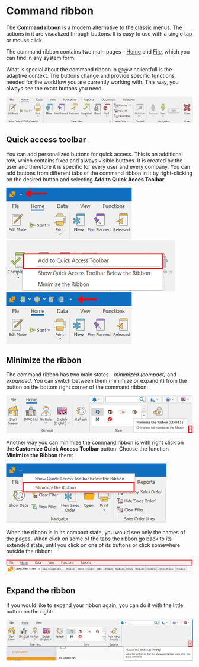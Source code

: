 # Command ribbon 

The <b>Command ribbon</b> is a modern alternative to the classic menus. The actions in it are visualized through buttons. It is easy to use with a single tap or mouse click. 

The command ribbon contains two main pages - [Home](../introduction/workspace/main-menu.md) and [File](../introduction/workspace/file-page.md), which you can find in any system form.

What is special about the command ribbon in @@winclientfull is the adaptive context. The buttons change and provide specific functions, needed for the workflow you are currently working with. This way, you always see the exact buttons you need.


 
![The command ribbon](pictures/command-ribbon.png)

## Quick access toolbar

 You can add personalized buttons for quick access. This is an additional row, which contains fixed and always visible buttons. It is created by the user and therefore it is specific for every user and every company. You can add buttons from different tabs of the command ribbon in it by right-clicking on the desired button and selecting **Add to Quick Acces Toolbar**.

![Command ribbon home](pictures/ribbon-home.png)  
![Command ribbon ](pictures/ribbon-add-button.png)   
![Command ribbon file](pictures/ribbon-file.png) 

## Minimize the ribbon

The command ribbon has two main states - *minimized (compact)* and *expanded*. You can switch between them (minimize or expand it) from the button on the bottom right corner of the command ribbon:
 
![Minimize the ribbon with a button](pictures/minimize-ribbon-button.png) 

Another way you can minimize the command ribbon is with right click on the **Customize Quick Access Toolbar** button. Choose the function <b>Minimize the Ribbon</b> there:

![Minimize the ribbon with an action](pictures/minimize-ribbon-action.png) 

When the ribbon is in its compact state, you would see only the names of the pages. When click on some of the tabs the ribbon go back to its extended state, until you click on one of its buttons or click somewhere outside the ribbon:

![Minimized ribbon](pictures/minimized-ribbon.png) 

## Expand the ribbon 

If you would like to expand your ribbon again, you can do it with the little button on the right:

![Expand the ribbon](pictures/expand-ribbon.png) 
